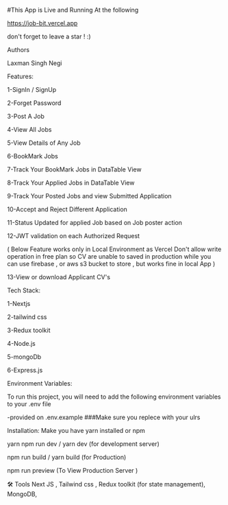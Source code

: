 #This App is Live and Running At the following

https://job-bit.vercel.app

don't forget to leave a star ! :)

Authors

Laxman Singh Negi

Features:

1-SignIn / SignUp

2-Forget Password

3-Post A Job

4-View All Jobs

5-View Details of Any Job

6-BookMark Jobs

7-Track Your BookMark Jobs in DataTable View

8-Track Your Applied Jobs in DataTable View

9-Track Your Posted Jobs and view Submitted Application

10-Accept and Reject Different Application

11-Status Updated for applied Job based on Job poster action

12-JWT validation on each Authorized Request

( Below Feature works only in Local Environment as Vercel Don't allow write operation in free plan so CV are unable to saved in production while you can use firebase , or aws s3 bucket to store , but works fine 
in local App )

13-View or download Applicant CV's

Tech Stack:

1-Nextjs

2-tailwind css

3-Redux toolkit

4-Node.js

5-mongoDb

6-Express.js

Environment Variables:

To run this project, you will need to add the following environment variables to your .env file

-provided on .env.example ###Make sure you replece with your ulrs

Installation:
Make you have yarn installed or npm

  yarn
  npm run dev / yarn dev (for development server) 
  
  npm run build / yarn build (for Production)
  
  npm run preview (To View Production Server )
  
🛠 Tools
Next JS , Tailwind css , Redux toolkit (for state management), MongoDB,
